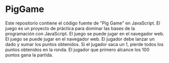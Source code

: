 # PigGame
Este repositorio contiene el código fuente de "Pig Game" en JavaScript. El juego es un proyecto de práctica para dominar las bases de la programación con JavaScript. El juego se puede jugar en el navegador web. 
El juego se puede jugar en el navegador web. El jugador debe lanzar un dado y sumar los puntos obtenidos. Si el jugador saca un 1, pierde todos los puntos obtenidos en la ronda. El jugador que primero alcance los 100 puntos gana la partida.
